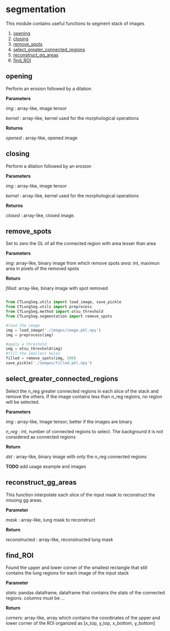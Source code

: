 # segmentation

This module contains useful functions to segment stack of images

1. [opening](#opening)
2. [closing](#closing)
3. [remove_spots](#remove_spots)
4. [select_greater_connected_regions](#select_greater_connected_regions)
5. [reconstruct_gg_areas](#reconstruct_gg_areas)
6. [find_ROI](#find_ROI)

## opening

Perform an erosion followed by a dilation

**Parameters**

  *img* : array-like, image tensor

  *kernel* : array-like, kernel used for the morphological operations

**Returns**

  *opened* : array-like, opened image

## closing

Perform a dilation followed by an erosion

**Parameters**

  *img* : array-like, image tensor

  *kernel* : array-like, kernel used for the morphological operations

**Returns**

  *closed* : array-like, closed image.

## remove_spots

Set to zero the GL of all the connected region with area lesser than area

**Parameters**

  *img*: array-like, binary image from which remove spots
  *area*: int, maximun area in pixels of the removed spots

**Return**

  *filled*: array-like, binary image with spot removed

```python

from CTLungSeg.utils import load_image, save_pickle
from CTLungSeg.utils import preprocess
from CTLungSeg.method import otsu_threshold
from CTLungSeg.segmentation import remove_spots

#load the image
img = load_image('./images/image.pkl.npy')
img = preprocess(img)

#apply a threshold
img = otsu_threshold(img)
#fill the smallest holes
filled = remove_spots(img, 500)
save_pickle('./images/filled.pkl.npy')
```

## select_greater_connected_regions

Select the n_reg greater connected regions in each slice of the stack and remove the others. If the image contains less than n_reg regions, no region will be selected.

**Parameters**

  *img* : array-like, Image tensor; better if the images are binary

  *n_reg* : int, number of connected regions to select. The background it is not considered as connected regions

**Return**

  *dst* : array-like, binary image with only the n_reg connected regions

**TODO** add usage example and images

## reconstruct_gg_areas

This function interpolate each slice of the input mask to reconstruct the missing gg areas.

**Parameter**

  *mask* : array-like, lung mask to reconstruct

**Return**

  *reconstructed* : array-like, reconstructed lung mask

## find_ROI

Found the upper and lower corner of the smallest rectangle that still contains the lung regions for each image of the input stack

**Parameter**

  *stats*: pandas dataframe, dataframe that contains the stats of the connected regions. columns must be ...

**Return**

  *corners*: array-like, array which contains the coordinates of the upper and lower corner of the ROI organized as [x_top, y_top, x_bottom, y_bottom]

